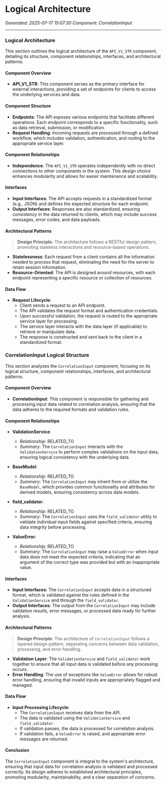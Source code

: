 # Logical Architecture

*Generated: 2025-07-17 15:07:30*
*Component: CorrelationInput*

---

### Logical Architecture

This section outlines the logical architecture of the `API_V1_STR` component, detailing its structure, component relationships, interfaces, and architectural patterns.

#### Component Overview

- **API_V1_STR**: This component serves as the primary interface for external interactions, providing a set of endpoints for clients to access the underlying services and data.

#### Component Structure

- **Endpoints**: The API exposes various endpoints that facilitate different operations. Each endpoint corresponds to a specific functionality, such as data retrieval, submission, or modification.
- **Request Handling**: Incoming requests are processed through a defined workflow, which includes validation, authentication, and routing to the appropriate service layer.

#### Component Relationships

- **Independence**: The `API_V1_STR` operates independently with no direct connections to other components in the system. This design choice enhances modularity and allows for easier maintenance and scalability.

#### Interfaces

- **Input Interfaces**: The API accepts requests in a standardized format (e.g., JSON) and defines the expected structure for each endpoint.
- **Output Interfaces**: Responses are also standardized, ensuring consistency in the data returned to clients, which may include success messages, error codes, and data payloads.

#### Architectural Patterns

> **Design Principle:** The architecture follows a RESTful design pattern, promoting stateless interactions and resource-based operations.

- **Statelessness**: Each request from a client contains all the information needed to process that request, eliminating the need for the server to retain session information.
- **Resource-Oriented**: The API is designed around resources, with each endpoint representing a specific resource or collection of resources.

#### Data Flow

- **Request Lifecycle**:
  - Client sends a request to an API endpoint.
  - The API validates the request format and authentication credentials.
  - Upon successful validation, the request is routed to the appropriate service layer for processing.
  - The service layer interacts with the data layer (if applicable) to retrieve or manipulate data.
  - The response is constructed and sent back to the client in a standardized format.

### CorrelationInput Logical Structure

This section analyzes the `CorrelationInput` component, focusing on its logical structure, component relationships, interfaces, and architectural patterns.

#### Component Overview

- **CorrelationInput**: This component is responsible for gathering and processing input data related to correlation analysis, ensuring that the data adheres to the required formats and validation rules.

#### Component Relationships

- **ValidationService**: 
  - *Relationship*: RELATED_TO
  - *Summary*: The `CorrelationInput` interacts with the `ValidationService` to perform complex validations on the input data, ensuring logical consistency with the underlying data.
  
- **BaseModel**: 
  - *Relationship*: RELATED_TO
  - *Summary*: The `CorrelationInput` may inherit from or utilize the `BaseModel`, which provides common functionality and attributes for derived models, ensuring consistency across data models.

- **field_validator**: 
  - *Relationship*: RELATED_TO
  - *Summary*: The `CorrelationInput` uses the `field_validator` utility to validate individual input fields against specified criteria, ensuring data integrity before processing.

- **ValueError**: 
  - *Relationship*: RELATED_TO
  - *Summary*: The `CorrelationInput` may raise a `ValueError` when input data does not meet the expected criteria, indicating that an argument of the correct type was provided but with an inappropriate value.

#### Interfaces

- **Input Interfaces**: The `CorrelationInput` accepts data in a structured format, which is validated against the rules defined in the `ValidationService` and through the `field_validator`.
- **Output Interfaces**: The output from the `CorrelationInput` may include validation results, error messages, or processed data ready for further analysis.

#### Architectural Patterns

> **Design Principle:** The architecture of `CorrelationInput` follows a layered design pattern, separating concerns between data validation, processing, and error handling.

- **Validation Layer**: The `ValidationService` and `field_validator` work together to ensure that all input data is validated before any processing occurs.
- **Error Handling**: The use of exceptions like `ValueError` allows for robust error handling, ensuring that invalid inputs are appropriately flagged and managed.

#### Data Flow

- **Input Processing Lifecycle**:
  - The `CorrelationInput` receives data from the API.
  - The data is validated using the `ValidationService` and `field_validator`.
  - If validation passes, the data is processed for correlation analysis.
  - If validation fails, a `ValueError` is raised, and appropriate error messages are returned.

#### Conclusion

The `CorrelationInput` component is integral to the system's architecture, ensuring that input data for correlation analysis is validated and processed correctly. Its design adheres to established architectural principles, promoting modularity, maintainability, and a clear separation of concerns.